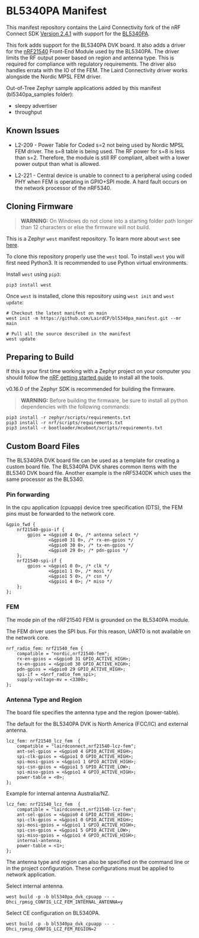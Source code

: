 # BL5340PA Manifest

This manifest repository contains the Laird Connectivity fork of the nRF Connect SDK [Version 2.4.1](https://developer.nordicsemi.com/nRF_Connect_SDK/doc/2.4.1/nrf/index.html) with support for the [BL5340PA](https://www.lairdconnect.com/wireless-modules/bluetooth-modules/bl5340pa-series-long-range-bluetooth-module).

This fork adds support for the BL5340PA DVK board. It also adds a driver for the [nRF21540](https://www.nordicsemi.com/products/nrf21540#:~:text=The%20nRF21540%20is%20a%20'plug,power%20short%2Drange%20wireless%20solutions) Front-End Module  used by the BL5340PA. The driver limits the RF output power based on region and antenna type. This is required for compliance with regulatory requirements. The driver also handles errata with the IO of the FEM. The Laird Connectivity driver works alongside the Nordic MPSL FEM driver.

Out-of-Tree Zephyr sample applications added by this manifest (bl5340pa_samples folder):
- sleepy advertiser
- throughput

## Known Issues

- L2-209 - Power Table for Coded s=2 not being used by Nordic MPSL FEM driver. The s=8 table is being used. The RF power for s=8 is less than s=2. Therefore, the module is still RF compliant, albeit with a lower power output than what is allowed.

- L2-221 - Central device is unable to connect to a peripheral using coded PHY when FEM is operating in GPIO+SPI mode. A hard fault occurs on the network processor of the nRF5340.

## Cloning Firmware

> **WARNING:** On Windows do not clone into a starting folder path longer than 12 characters or else the firmware will not build.

This is a Zephyr `west` manifest repository. To learn more about `west` see [here](https://developer.nordicsemi.com/nRF_Connect_SDK/doc/2.4.1/zephyr/develop/west/index.html#west).

To clone this repository properly use the `west` tool. To install `west` you will first need Python3. It is recommended to use Python virtual environments.

Install `west` using `pip3`:

```
pip3 install west
```

Once `west` is installed, clone this repository using `west init` and `west update`:

```
# Checkout the latest manifest on main
west init -m https://github.com/LairdCP/bl5340pa_manifest.git --mr main

# Pull all the source described in the manifest
west update
```
## Preparing to Build

If this is your first time working with a Zephyr project on your computer you should follow the [nRF getting started guide](https://developer.nordicsemi.com/nRF_Connect_SDK/doc/2.4.1/nrf/getting_started.html) to install all the tools.

v0.16.0 of the Zephyr SDK is recommended for building the firmware.

> **WARNING:** Before building the firmware, be sure to install all python dependencies with the following commands:

```
pip3 install -r zephyr/scripts/requirements.txt
pip3 install -r nrf/scripts/requirements.txt
pip3 install -r bootloader/mcuboot/scripts/requirements.txt
```

## Custom Board Files

The BL5340PA DVK board file can be used as a template for creating a custom board file. The BL5340PA DVK shares common items with the BL5340 DVK board file.  Another example is the nRF5340DK which uses the same processor as the BL5340.

### Pin forwarding

In the cpu application (cpuapp) device tree specification (DTS), the FEM pins must be forwarded to the network core.

```
&gpio_fwd {
	nrf21540-gpio-if {
		gpios = <&gpio0 4 0>, /* antenna select */
				<&gpio0 31 0>, /* rx-en-gpios */
				<&gpio0 30 0>, /* tx-en-gpios */
				<&gpio0 29 0>; /* pdn-gpios */
	};
	nrf21540-spi-if {
		gpios = <&gpio1 0 0>, /* clk */
				<&gpio1 1 0>, /* mosi */
				<&gpio1 5 0>, /* csn */
				<&gpio1 4 0>; /* miso */
	};
};
```

### FEM

The mode pin of the nRF21540 FEM is grounded on the BL5340PA module. 

The FEM driver uses the SPI bus. For this reason, UART0 is not available on the network core.

```
nrf_radio_fem: nrf21540_fem {
    compatible = "nordic,nrf21540-fem";
    rx-en-gpios = <&gpio0 31 GPIO_ACTIVE_HIGH>;
    tx-en-gpios = <&gpio0 30 GPIO_ACTIVE_HIGH>;
    pdn-gpios = <&gpio0 29 GPIO_ACTIVE_HIGH>;
    spi-if = <&nrf_radio_fem_spi>;
    supply-voltage-mv = <3300>;
};
```

### Antenna Type and Region

The board file specifies the antenna type and the region (power-table).

The default for the BL5340PA DVK is North America (FCC/IC) and external antenna.

```
lcz_fem: nrf21540_lcz_fem  {
    compatible = "lairdconnect,nrf21540-lcz-fem";
    ant-sel-gpios = <&gpio0 4 GPIO_ACTIVE_HIGH>;
    spi-clk-gpios = <&gpio1 0 GPIO_ACTIVE_HIGH>;
    spi-mosi-gpios = <&gpio1 1 GPIO_ACTIVE_HIGH>;
    spi-csn-gpios = <&gpio1 5 GPIO_ACTIVE_LOW>;
    spi-miso-gpios = <&gpio1 4 GPIO_ACTIVE_HIGH>;
    power-table = <0>;
};
```

Example for internal antenna Australia/NZ.
```
lcz_fem: nrf21540_lcz_fem  {
    compatible = "lairdconnect,nrf21540-lcz-fem";
    ant-sel-gpios = <&gpio0 4 GPIO_ACTIVE_HIGH>;
    spi-clk-gpios = <&gpio1 0 GPIO_ACTIVE_HIGH>;
    spi-mosi-gpios = <&gpio1 1 GPIO_ACTIVE_HIGH>;
    spi-csn-gpios = <&gpio1 5 GPIO_ACTIVE_LOW>;
    spi-miso-gpios = <&gpio1 4 GPIO_ACTIVE_HIGH>;
    internal-antenna;
    power-table = <1>;
};
```

The antenna type and region can also be specified on the command line or in the project configuration. These configurations must be applied to network application.

Select internal antenna.
```
west build -p -b bl5340pa_dvk_cpuapp -- -Dhci_rpmsg_CONFIG_LCZ_FEM_INTERNAL_ANTENNA=y
```

Select CE configuration on BL5340PA.
```
west build -p -b bl5340pa_dvk_cpuapp -- -Dhci_rpmsg_CONFIG_LCZ_FEM_REGION=2
```
